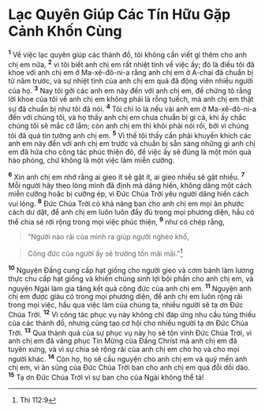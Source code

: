 # Lạc Quyên Giúp Các Tín Hữu Gặp Cảnh Khốn Cùng
<sup><b>1</b></sup> Về việc lạc quyên giúp các thánh đồ, tôi không cần viết gì thêm cho anh chị em nữa, <sup><b>2</b></sup> vì tôi biết anh chị em rất nhiệt tình về việc ấy; đó là điều tôi đã khoe với anh chị em ở Ma-xê-đô-ni-a rằng anh chị em ở A-chai đã chuẩn bị từ năm trước, và sự nhiệt tình của anh chị em quả đã động viên nhiều người của họ. <sup><b>3</b></sup> Nay tôi gởi các anh em này đến với anh chị em, để chứng tỏ rằng lời khoe của tôi về anh chị em không phải là rỗng tuếch, mà anh chị em thật sự đã chuẩn bị như tôi đã nói. <sup><b>4</b></sup> Tôi chỉ lo là nếu vài anh em ở Ma-xê-đô-ni-a đến với chúng tôi, và họ thấy anh chị em chưa chuẩn bị gì cả, khi ấy chắc chúng tôi sẽ mắc cỡ lắm; còn anh chị em thì khỏi phải nói rồi, bởi vì chúng tôi đã quá tin tưởng anh chị em. <sup><b>5</b></sup> Vì thế tôi thấy cần phải khuyến khích các anh em này đến với anh chị em trước và chuẩn bị sẵn sàng những gì anh chị em đã hứa cho công tác phúc thiện đó, để việc ấy sẽ đúng là một món quà hào phóng, chứ không là một việc làm miễn cưỡng.

<sup><b>6</b></sup> Xin anh chị em nhớ rằng ai gieo ít sẽ gặt ít, ai gieo nhiều sẽ gặt nhiều. <sup><b>7</b></sup> Mỗi người hãy theo lòng mình đã định mà dâng hiến, không dâng một cách miễn cưỡng hoặc bị cưỡng ép, vì Đức Chúa Trời yêu người dâng hiến cách vui lòng. <sup><b>8</b></sup> Đức Chúa Trời có khả năng ban cho anh chị em mọi ân phước cách dư dật, để anh chị em luôn luôn đầy đủ trong mọi phương diện, hầu có thể chia sẻ rời rộng trong mọi việc phúc thiện, <sup><b>9</b></sup> như có chép rằng,


> “Người nào rải của mình ra giúp người nghèo khổ,
>


> Công đức của người ấy sẽ trường tồn mãi mãi.”[^1]
>

<sup><b>10</b></sup> Nguyện Đấng cung cấp hạt giống cho người gieo và cơm bánh làm lương thực chu cấp hạt giống và khiến chúng sinh lợi bội phần cho anh chị em, và nguyện Ngài làm gia tăng kết quả công đức của anh chị em. <sup><b>11</b></sup> Nguyện anh chị em được giàu có trong mọi phương diện, để anh chị em luôn rộng rãi trong mọi việc, hầu qua việc làm của chúng ta, nhiều người sẽ tạ ơn Đức Chúa Trời. <sup><b>12</b></sup> Vì công tác phục vụ này không chỉ đáp ứng nhu cầu túng thiếu của các thánh đồ, nhưng cũng tạo cơ hội cho nhiều người tạ ơn Đức Chúa Trời. <sup><b>13</b></sup> Qua thành quả của sự phục vụ này họ sẽ tôn vinh Đức Chúa Trời, vì anh chị em đã vâng phục Tin Mừng của Đấng Christ mà anh chị em đã tuyên xưng, và vì sự chia sẻ rộng rãi của anh chị em cho họ và cho mọi người khác. <sup><b>14</b></sup> Còn họ, họ sẽ cầu nguyện cho anh chị em và quý mến anh chị em, vì ân sủng của Đức Chúa Trời ban cho anh chị em quá đỗi dồi dào. <sup><b>15</b></sup> Tạ ơn Đức Chúa Trời vì sự ban cho của Ngài không thể tả!

[^1]: Thi 112:9